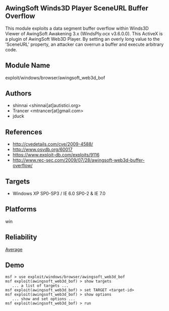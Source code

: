 ## AwingSoft Winds3D Player SceneURL Buffer Overflow

This module exploits a data segment buffer overflow within 
Winds3D Viewer of AwingSoft Awakening 3.x (WindsPly.ocx 
v3.6.0.0). This ActiveX is a plugin of AwingSoft Web3D 
Player. By setting an overly long value to the 'SceneURL' 
property, an attacker can overrun a buffer and execute 
arbitrary code.


## Module Name
exploit/windows/browser/awingsoft_web3d_bof

## Authors
* shinnai <shinnai[at]autistici.org>
* Trancer <mtrancer[at]gmail.com>
* jduck


## References
* http://cvedetails.com/cve/2009-4588/
* http://www.osvdb.org/60017
* https://www.exploit-db.com/exploits/9116
* http://www.rec-sec.com/2009/07/28/awingsoft-web3d-buffer-overflow/



## Targets
* Windows XP SP0-SP3 / IE 6.0 SP0-2 & IE 7.0


## Platforms
win

## Reliability
[Average](https://github.com/rapid7/metasploit-framework/wiki/Exploit-Ranking)

## Demo

```
msf > use exploit/windows/browser/awingsoft_web3d_bof
msf exploit(awingsoft_web3d_bof) > show targets
   ... a list of targets ...
msf exploit(awingsoft_web3d_bof) > set TARGET <target-id>
msf exploit(awingsoft_web3d_bof) > show options
   ... show and set options ...
msf exploit(awingsoft_web3d_bof) > run
```
    
    